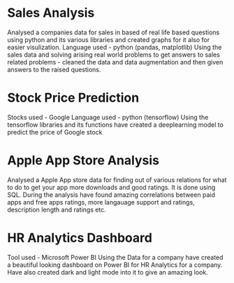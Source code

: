 # Sales Analysis
Analysed a companies data for sales in based of real life based questions using python and its various libraries and created graphs for it also for easier visulization.
Language used - python (pandas, matplotlib)
Using the sales data and solving arising real world problems to get answers to sales related problems - cleaned the data and data augmentation
and then given answers to the raised questions.

# Stock Price Prediction
Stocks used - Google
Language used - python (tensorflow)
Using the tensorflow libraries and its functions have created a deeplearning model to predict the price of Google stock

# Apple App Store Analysis
Analysed a Apple App store data for finding out of various relations for what to do to get your app more downloads and good ratings.
It is done using SQL. During the analysis have found amazing correlations between paid apps and free apps ratings, more langauage support and 
ratings, description length and ratings etc.

# HR Analytics Dashboard
Tool used - Microsoft Power BI
Using the Data for a company have created a beautiful looking dashboard on Power BI for HR Analytics for a company.
Have also created dark and light mode into it to give an amazing look.
